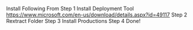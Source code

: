 Install Following From
Step 1 Install Deployment Tool https://www.microsoft.com/en-us/download/details.aspx?id=49117
Step 2 Rextract Folder
Step 3 Install Productions
Step 4 Done!
